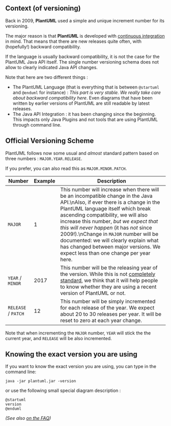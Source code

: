 ## Context (of versioning)
Back in 2009, **PlantUML** used a simple and unique increment number for its versioning.

The major reason is that **PlantUML** is developed with
[continuous integration](http://en.wikipedia.org/wiki/Continuous_integration)
in mind. That means that there are new releases quite often, with (hopefully!) backward compatibility.

If the language is usually backward compatibility, it is not the case for the PlantUML Java API itself.
The single number versioning schema does not allow to clearly indicated Java API changes.

Note that here are two different things :
* The PlantUML Language (that is everything that is between ``@startuml`` and ``@enduml`` for instance) : *This part is very stable. We really take care about backward compatibility here*. Even diagrams that have been written by earlier versions of PlantUML are still readable by latest releases.
* The Java API Integration : it has been changing since the beginning. This impacts only Java Plugins and not tools that are using PlantUML through command line.


## Official Versioning Scheme
PlantUML follows now some usual and *almost* standard pattern based on three
numbers : ``MAJOR.YEAR.RELEASE``.

If you prefer, you can also read this as ``MAJOR.MINOR.PATCH``.

| Number                  | Example | Description                                                                                                                                                                                                                                                                                                                                                                                                                                                          |
| ----------------------- | ------- | -------------------------------------------------------------------------------------------------------------------------------------------------------------------------------------------------------------------------------------------------------------------------------------------------------------------------------------------------------------------------------------------------------------------------------------------------------------------- |
| ``MAJOR``               | 1       | This number will increase when there will be an incompatible change in the Java API.\nAlso, if ever there is a change in the PlantUML language itself which break ascending compatibility, we will also increase this number, *but we expect that this will never happen* (it has *not* since 2009!).\nChange in ``MAJOR`` number will be documented: we will clearly explain what has changed between major versions. We expect less than one change per year here. |
| ``YEAR`` / ``MINOR``    | 2017    | This number will be the releasing year of the version. While this is not [completely standard](http://semver.org/), we think that it will help people to know whether they are using a recent version of PlantUML or not.                                                                                                                                                                                                                                            |
| ``RELEASE`` / ``PATCH`` | 12      | This number will be simply incremented for each release of the year. We expect about 20 to 30 releases per year. It will be reset to zero at each year change.                                                                                                                                                                                                                                                                                                       |


Note that when incrementing the ``MAJOR`` number, ``YEAR`` will stick the the current year,
and ``RELEASE`` will be also incremented.




## Knowing the exact version you are using

If you want to know the exact version you are using, you can type in the command line:

```
java -jar plantuml.jar -version
```

or use the following small special diagram description :
```plantuml
@startuml
version
@enduml
```

*(See also [on the FAQ](faq#e20981e91761e6e8))*


